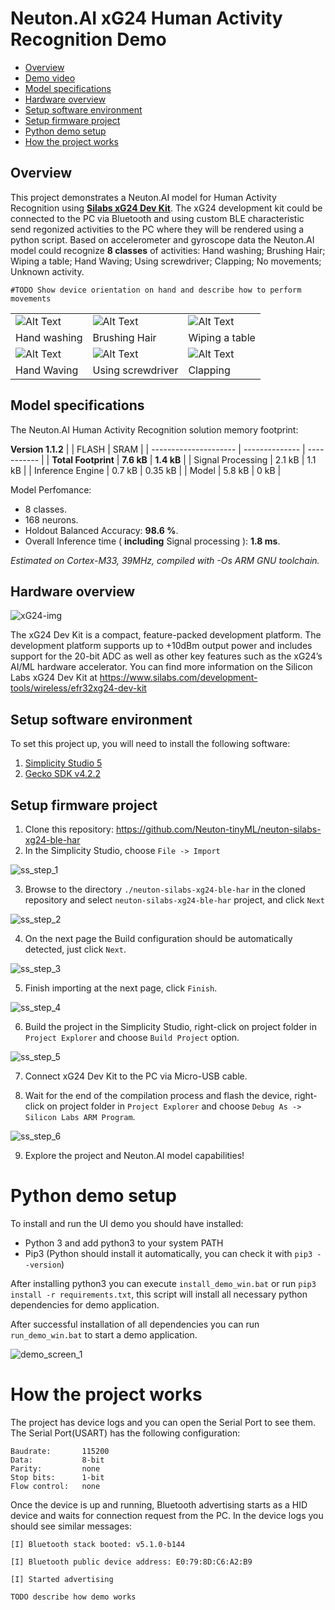 # Neuton.AI xG24 Human Activity Recognition Demo

- [Overview](#overview)
- [Demo video](#demo-video)
- [Model specifications](#model-spec)
- [Hardware overview](#hw-overview)
- [Setup software environment](#setup-sw-env)
- [Setup firmware project](#setup-fw-proj)
- [Python demo setup](#setup-py-demo)
- [How the project works](#how-works)


## Overview <div id='overview'/>

This project demonstrates a Neuton.AI model for Human Activity Recognition using [__Silabs xG24 Dev Kit__](https://www.silabs.com/development-tools/wireless/efr32xg24-dev-kit?tab=overview). The xG24 development kit could be connected to the PC via Bluetooth and using custom BLE characteristic send regonized activities to the PC where they will be rendered using a python script. Based on accelerometer and gyroscope data the Neuton.AI model could recognize __8 classes__ of activities: Hand washing; Brushing Hair; Wiping a table; Hand Waving; Using screwdriver; Clapping; No movements; Unknown activity.


`#TODO Show device orientation on hand and describe how to perform movements`

|                                       |                                        |                                               |
| ------------------------------------- | -------------------------------------- | --------------------------------------------- |
| ![Alt Text](resources/hand_washing.gif) | ![Alt Text](resources/brushing_hair.gif) | ![Alt Text](resources/wiping.gif) |
| Hand washing                          |  Brushing Hair                         |    Wiping a table                        |
|![Alt Text](resources/hand_waving.gif)| ![Alt Text](resources/using_screwdriver.gif)  | ![Alt Text](resources/clapping.gif) |
| Hand Waving                           | Using screwdriver                      |      Clapping               |



## Model specifications <div id='model-spec'/>

The Neuton.AI Human Activity Recognition solution memory footprint:

__Version 1.1.2__
|                       |    FLASH       |   SRAM      |
| --------------------- | -------------- | ----------- |
| __Total Footprint__   | __7.6 kB__     | __1.4 kB__  |
| Signal Processing     | 2.1 kB         | 1.1 kB    |
| Inference Engine      | 0.7 kB         | 0.35 kB    |
| Model                 | 5.8 kB         | 0 kB        |

Model Perfomance:
+ 8 classes.
+ 168 neurons.
+ Holdout Balanced Accuracy: __98.6 %__.
+ Overall Inference time ( __including__ Signal processing ): __1.8 ms__.

*Estimated on Cortex-M33, 39MHz, compiled with -Os ARM GNU toolchain.*

## Hardware overview <div id='hw-overview'/>

![xG24-img](resources/xg24-kit.webp)

The xG24 Dev Kit is a compact, feature-packed development platform. The development platform supports up to +10dBm output power and includes support for the 20-bit ADC as well as other key features such as the xG24’s AI/ML hardware accelerator. You can find more information on the Silicon Labs xG24 Dev Kit at https://www.silabs.com/development-tools/wireless/efr32xg24-dev-kit

## Setup software environment <div id='setup-sw-env'/>

To set this project up, you will need to install the following software:
1. [Simplicity Studio 5](https://www.silabs.com/developers/simplicity-studio)
2. [Gecko SDK v4.2.2](https://github.com/SiliconLabs/gecko_sdk)

## Setup firmware project <div id='setup-fw-proj'/>

1. Clone this repository: https://github.com/Neuton-tinyML/neuton-silabs-xg24-ble-har
2. In the Simplicity Studio, choose `File -> Import`

![ss_step_1](resources/simplicity_studio_1.png)

3. Browse to the directory `./neuton-silabs-xg24-ble-har` in the cloned repository and select `neuton-silabs-xg24-ble-har` project, and click `Next`

![ss_step_2](resources/simplicity_studio_2.png)

4. On the next page the Build configuration should be automatically detected, just click `Next`.

![ss_step_3](resources/simplicity_studio_3.png)

5. Finish importing at the next page, click `Finish`.

![ss_step_4](resources/simplicity_studio_4.png)

6. Build the project in the Simplicity Studio, right-click on project folder in `Project Explorer` and choose `Build Project` option.

![ss_step_5](resources/simplicity_studio_5.png)

7. Connect xG24 Dev Kit to the PC via Micro-USB cable.

8. Wait for the end of the compilation process and flash the device, right-click on project folder in `Project Explorer` and choose `Debug As -> Silicon Labs ARM Program`.

![ss_step_6](resources/simplicity_studio_6.png)

9. Explore the project and Neuton.AI model capabilities!

# Python demo setup <div id='setup-py-demo'/>

To install and run the UI demo you should have installed:

+ Python 3 and add python3 to your system PATH
+ Pip3 (Python should install it automatically, you can check it with `pip3 --version`)

After installing python3 you can execute `install_demo_win.bat` or run `pip3 install -r requirements.txt`, this script will install
all necessary python dependencies for demo application.

After successful installation of all dependencies you can run `run_demo_win.bat` to
start a demo application.

![demo_screen_1](resources/demo_1.png)

# How the project works <div id='how-works'/>

The project has device logs and you can open the Serial Port to see them. The Serial Port(USART) has the following configuration:

```
Baudrate:       115200
Data:           8-bit
Parity:         none
Stop bits:      1-bit
Flow control:   none
```
Once the device is up and running, Bluetooth advertising starts as a HID device and waits for connection request from the PC. In the device logs you should see similar messages:

```
[I] Bluetooth stack booted: v5.1.0-b144

[I] Bluetooth public device address: E0:79:8D:C6:A2:B9

[I] Started advertising
```

`TODO describe how demo works`